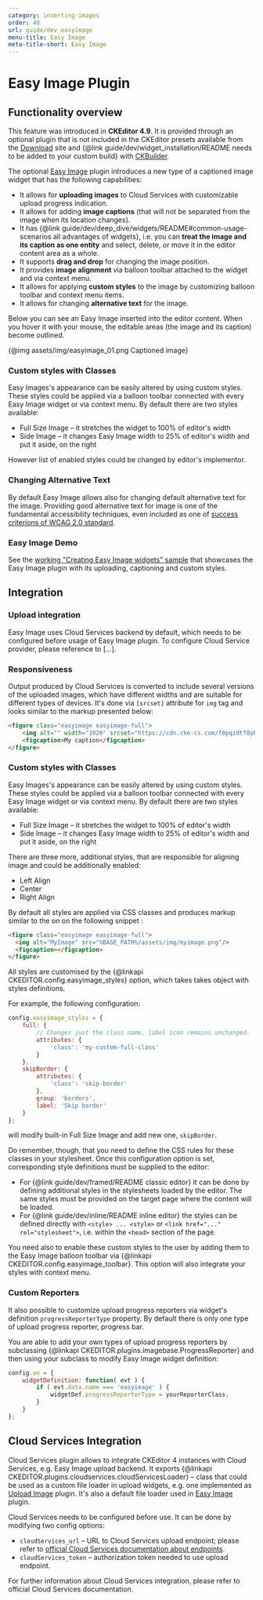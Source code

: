 ```yaml
---
category: inserting-images
order: 40
url: guide/dev_easyimage
menu-title: Easy Image
meta-title-short: Easy Image
---
```

<!--
Copyright (c) 2003-2018, CKSource - Frederico Knabben. All rights reserved.
For licensing, see LICENSE.md.
-->

# Easy Image Plugin

## Functionality overview

<info-box info=""> This feature was introduced in <strong>CKEditor 4.9</strong>. It is provided through an optional plugin that is not included in the CKEditor presets available from the [Download](https://ckeditor.com/ckeditor-4/download/) site and {@link guide/dev/widget_installation/README needs to be added to your custom build} with [CKBuilder](https://ckeditor.com/cke4/builder).</info-box>

The optional [Easy Image](https://ckeditor.com/cke4/addon/easyimage) plugin introduces a new type of a captioned image widget that has the following capabilities:

*   It allows for **uploading images** to Cloud Services with customizable upload progress indication.
*   It allows for adding **image captions** (that will not be separated from the image when its location changes).
*   It has {@link guide/dev/deep_dive/widgets/README#common-usage-scenarios all advantages of widgets}, i.e. you can **treat the image and its caption as one entity** and select, delete, or move it in the editor content area as a whole.
*   It supports **drag and drop** for changing the image position.
*   It provides **image alignment** via balloon toolbar attached to the widget and via context menu.
*   It allows for applying **custom styles** to the image by customizing balloon toolbar and context menu items.
*   It allows for changing **alternative text** for the image.

Below you can see an Easy Image inserted into the editor content. When you hover it with your mouse, the editable areas (the image and its caption) become outlined.

{@img assets/img/easyimage_01.png Captioned image}

### Custom styles with Classes

Easy Images's appearance can be easily altered by using custom styles. These styles could be applied via a balloon toolbar connected with every Easy Image widget or via context menu. By default there are two styles available:

*   Full Size Image – it stretches the widget to 100% of editor's width
*   Side Image – it changes Easy Image width to 25% of editor's width and put it aside, on the right

However list of enabled styles could be changed by editor's implementor.

### Changing Alternative Text

By default Easy Image allows also for changing default alternative text for the image. Providing good alternative text for image is one of the fundamental accessibility techniques, even included as one of [success criterions of WCAG 2.0 standard](https://www.w3.org/WAI/WCAG20/quickref/#qr-text-equiv-all).

### Easy Image Demo

See the [working "Creating Easy Image widgets" sample](https://sdk.ckeditor.com/samples/easyimage.html) that showcases the Easy Image plugin with its uploading, captioning and custom styles.

## Integration

### Upload integration

Easy Image uses Cloud Services backend by default, which needs to be configured before usage of Easy Image plugin. To configure Cloud Service provider, please reference to […].

### Responsiveness

Output produced by Cloud Services is converted to include several versions of the uploaded images, which have different widths and are suitable for different types of devices. It's done via `[srcset]` attribute for `img` tag and looks similar to the markup presented below:

```html
<figure class="easyimage easyimage-full">
	<img alt="" width="1026" srcset="https://cdn.cke-cs.com/f0pqzdtf0yRhaX1FymZU/images/b21777b6cdb9359c2ad629a79878c2a643a958964d0096de_photo.png/w_110 110w, https://cdn.cke-cs.com/f0pqzdtf0yRhaX1FymZU/images/b21777b6cdb9359c2ad629a79878c2a643a958964d0096de_photo.png/w_220 220w, https://cdn.cke-cs.com/f0pqzdtf0yRhaX1FymZU/images/b21777b6cdb9359c2ad629a79878c2a643a958964d0096de_photo.png/w_330 330w, https://cdn.cke-cs.com/f0pqzdtf0yRhaX1FymZU/images/b21777b6cdb9359c2ad629a79878c2a643a958964d0096de_photo.png/w_440 440w, https://cdn.cke-cs.com/f0pqzdtf0yRhaX1FymZU/images/b21777b6cdb9359c2ad629a79878c2a643a958964d0096de_photo.png/w_550 550w, https://cdn.cke-cs.com/f0pqzdtf0yRhaX1FymZU/images/b21777b6cdb9359c2ad629a79878c2a643a958964d0096de_photo.png/w_660 660w, https://cdn.cke-cs.com/f0pqzdtf0yRhaX1FymZU/images/b21777b6cdb9359c2ad629a79878c2a643a958964d0096de_photo.png/w_770 770w, https://cdn.cke-cs.com/f0pqzdtf0yRhaX1FymZU/images/b21777b6cdb9359c2ad629a79878c2a643a958964d0096de_photo.png/w_880 880w, https://cdn.cke-cs.com/f0pqzdtf0yRhaX1FymZU/images/b21777b6cdb9359c2ad629a79878c2a643a958964d0096de_photo.png/w_990 990w, https://cdn.cke-cs.com/f0pqzdtf0yRhaX1FymZU/images/b21777b6cdb9359c2ad629a79878c2a643a958964d0096de_photo.png/w_1026 1026w" sizes="100vw" src="https://cdn.cke-cs.com/f0pqzdtf0yRhaX1FymZU/images/b21777b6cdb9359c2ad629a79878c2a643a958964d0096de_photo.png" />
	<figcaption>My caption</figcaption>
</figure>
```

### Custom styles with Classes

Easy Images's appearance can be easily altered by using custom styles. These styles could be applied via a balloon toolbar connected with every Easy Image widget or via context menu. By default there are two styles available:

*   Full Size Image – it stretches the widget to 100% of editor's width
*   Side Image – it changes Easy Image width to 25% of editor's width and put it aside, on the right

There are three more, additional styles, that are responsible for aligning image and could be additionally enabled:

*   Left Align
*   Center
*   Right Align

By default all styles are applied via CSS classes and produces markup similar to the on on the following snippet :

```html
<figure class="easyimage easyimage-full">
  <img alt="MyImage" src="%BASE_PATH%/assets/img/myimage.png"/>
  <figcaption></figcaption>
</figure>
```

All styles are customised by the {@linkapi CKEDITOR.config.easyimage_styles} option, which takes takes object with styles definitions.

For example, the following configuration:

```javascript
config.easyimage_styles = {
	full: {
		// Changes just the class name, label icon remains unchanged.
		attributes: {
			'class': 'my-custom-full-class'
		}
	},
	skipBorder: {
		attributes: {
			'class': 'skip-border'
		},
		group: 'borders',
		label: 'Skip border'
	}
};
```

will modify built-in Full Size Image and add new one, `skipBorder`.

Do remember, though, that you need to define the CSS rules for these classes in your stylesheet. Once this configuration option is set, corresponding style definitions must be supplied to the editor:

*   For {@link guide/dev/framed/README classic editor} it can be done by defining additional styles in the stylesheets loaded by the editor. The same styles must be provided on the target page where the content will be loaded.
*   For {@link guide/dev/inline/README inline editor} the styles can be defined directly with `<style> ... <style>` or `<link href="..." rel="stylesheet">`, i.e. within the `<head>` section of the page.

You need also to enable these custom styles to the user by adding them to the Easy Image balloon toolbar via {@linkapi CKEDITOR.config.easyimage_toolbar}. This option will also integrate your styles with context menu.

### Custom Reporters

It also possible to customize upload progress reporters via widget's definition `progressReporterType` property. By default there is only one type of upload progress reporter, progress bar.

You are able to add your own types of upload progress reporters by subclassing {@linkapi CKEDITOR.plugins.imagebase.ProgressReporter} and then using your subclass to modify Easy Image widget definition:

```javascript
config.on = {
	widgetDefinition: function( evt ) {
		if ( evt.data.name === 'easyimage' ) {
			widgetDef.progressReporterType = yourReporterClass;
		}
	}
};
```

## Cloud Services Integration

Cloud Services plugin allows to integrate CKEditor 4 instances with Cloud Services, e.g. Easy Image upload backend. It exports {@linkapi CKEDITOR.plugins.cloudservices.cloudServicesLoader} – class that could be used as a custom file loader in upload widgets, e.g. one implemented as [Upload Image](https://ckeditor.com/cke4/addon/uploadimage) plugin. It's also a default file loader used in [Easy Image](https://ckeditor.com/cke4/addon/easyimage) plugin.

Cloud Services needs to be configured before use. It can be done by modifying two config options:

*   `cloudServices_url` – URL to Cloud Services upload endpoint; please refer to [official Cloud Services documentation about endpoints](https://docs.ckeditor.com/cs/latest/guides/token-endpoints/tokenendpoint.html).
*   `cloudServices_token` – authorization token needed to use upload endpoint.

For further information about Cloud Services integration, please refer to official Cloud Services documentation.
